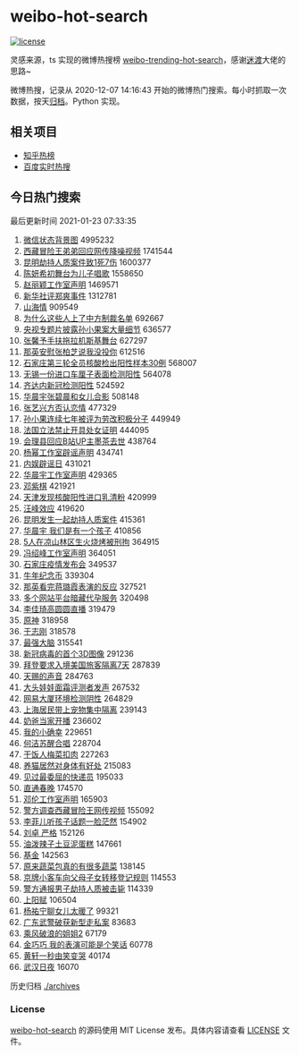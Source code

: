 # weibo-hot-search

[![license](https://img.shields.io/github/license/Arrackisarookie/weibo-hot-search)](https://github.com/Arrackisarookie/weibo-hot-search/blob/master/LICENSE)

灵感来源，ts 实现的微博热搜榜 [weibo-trending-hot-search](https://github.com/justjavac/weibo-trending-hot-search)，感谢[迷渡](https://github.com/justjavac)大佬的思路~

微博热搜，记录从 2020-12-07 14:16:43 开始的微博热门搜索。每小时抓取一次数据，按天[归档](./archives)。Python 实现。

## 相关项目
+ [知乎热榜](https://github.com/Arrackisarookie/zhihu-top-search)
+ [百度实时热搜](https://github.com/Arrackisarookie/baidu-hot-search)

## 今日热门搜索

<!-- Rank Begin -->

最后更新时间 2021-01-23 07:33:35

1. [微信状态背景图](https://s.weibo.com/weibo?q=%E5%BE%AE%E4%BF%A1%E7%8A%B6%E6%80%81%E8%83%8C%E6%99%AF%E5%9B%BE&Refer=top) 4995232
1. [西藏冒险王弟弟回应网传降噪视频](https://s.weibo.com/weibo?q=%23%E8%A5%BF%E8%97%8F%E5%86%92%E9%99%A9%E7%8E%8B%E5%BC%9F%E5%BC%9F%E5%9B%9E%E5%BA%94%E7%BD%91%E4%BC%A0%E9%99%8D%E5%99%AA%E8%A7%86%E9%A2%91%23&Refer=top) 1741544
1. [昆明劫持人质案件致1死7伤](https://s.weibo.com/weibo?q=%23%E6%98%86%E6%98%8E%E5%8A%AB%E6%8C%81%E4%BA%BA%E8%B4%A8%E6%A1%88%E4%BB%B6%E8%87%B41%E6%AD%BB7%E4%BC%A4%23&Refer=top) 1600377
1. [陈妍希初舞台为儿子唱歌](https://s.weibo.com/weibo?q=%23%E9%99%88%E5%A6%8D%E5%B8%8C%E5%88%9D%E8%88%9E%E5%8F%B0%E4%B8%BA%E5%84%BF%E5%AD%90%E5%94%B1%E6%AD%8C%23&Refer=top) 1558650
1. [赵丽颖工作室声明](https://s.weibo.com/weibo?q=%23%E8%B5%B5%E4%B8%BD%E9%A2%96%E5%B7%A5%E4%BD%9C%E5%AE%A4%E5%A3%B0%E6%98%8E%23&Refer=top) 1469571
1. [新华社评郑爽事件](https://s.weibo.com/weibo?q=%23%E6%96%B0%E5%8D%8E%E7%A4%BE%E8%AF%84%E9%83%91%E7%88%BD%E4%BA%8B%E4%BB%B6%23&Refer=top) 1312781
1. [山海情](https://s.weibo.com/weibo?q=%E5%B1%B1%E6%B5%B7%E6%83%85&Refer=top) 909549
1. [为什么这些人上了中方制裁名单](https://s.weibo.com/weibo?q=%23%E4%B8%BA%E4%BB%80%E4%B9%88%E8%BF%99%E4%BA%9B%E4%BA%BA%E4%B8%8A%E4%BA%86%E4%B8%AD%E6%96%B9%E5%88%B6%E8%A3%81%E5%90%8D%E5%8D%95%23&Refer=top) 692667
1. [央视专题片披露孙小果案大量细节](https://s.weibo.com/weibo?q=%23%E5%A4%AE%E8%A7%86%E4%B8%93%E9%A2%98%E7%89%87%E6%8A%AB%E9%9C%B2%E5%AD%99%E5%B0%8F%E6%9E%9C%E6%A1%88%E5%A4%A7%E9%87%8F%E7%BB%86%E8%8A%82%23&Refer=top) 636577
1. [张馨予手扶拖拉机斯基舞台](https://s.weibo.com/weibo?q=%23%E5%BC%A0%E9%A6%A8%E4%BA%88%E6%89%8B%E6%89%B6%E6%8B%96%E6%8B%89%E6%9C%BA%E6%96%AF%E5%9F%BA%E8%88%9E%E5%8F%B0%23&Refer=top) 627297
1. [那英安慰张柏芝说我没投你](https://s.weibo.com/weibo?q=%23%E9%82%A3%E8%8B%B1%E5%AE%89%E6%85%B0%E5%BC%A0%E6%9F%8F%E8%8A%9D%E8%AF%B4%E6%88%91%E6%B2%A1%E6%8A%95%E4%BD%A0%23&Refer=top) 612516
1. [石家庄第三轮全员核酸检出阳性样本30例](https://s.weibo.com/weibo?q=%23%E7%9F%B3%E5%AE%B6%E5%BA%84%E7%AC%AC%E4%B8%89%E8%BD%AE%E5%85%A8%E5%91%98%E6%A0%B8%E9%85%B8%E6%A3%80%E5%87%BA%E9%98%B3%E6%80%A7%E6%A0%B7%E6%9C%AC30%E4%BE%8B%23&Refer=top) 568007
1. [无锡一份进口车厘子表面检测阳性](https://s.weibo.com/weibo?q=%23%E6%97%A0%E9%94%A1%E4%B8%80%E4%BB%BD%E8%BF%9B%E5%8F%A3%E8%BD%A6%E5%8E%98%E5%AD%90%E8%A1%A8%E9%9D%A2%E6%A3%80%E6%B5%8B%E9%98%B3%E6%80%A7%23&Refer=top) 564078
1. [齐达内新冠检测阳性](https://s.weibo.com/weibo?q=%E9%BD%90%E8%BE%BE%E5%86%85%E6%96%B0%E5%86%A0%E6%A3%80%E6%B5%8B%E9%98%B3%E6%80%A7&Refer=top) 524592
1. [华晨宇张碧晨和女儿合影](https://s.weibo.com/weibo?q=%23%E5%8D%8E%E6%99%A8%E5%AE%87%E5%BC%A0%E7%A2%A7%E6%99%A8%E5%92%8C%E5%A5%B3%E5%84%BF%E5%90%88%E5%BD%B1%23&Refer=top) 508148
1. [张艺兴方否认恋情](https://s.weibo.com/weibo?q=%23%E5%BC%A0%E8%89%BA%E5%85%B4%E6%96%B9%E5%90%A6%E8%AE%A4%E6%81%8B%E6%83%85%23&Refer=top) 477329
1. [孙小果连续七年被评为劳改积极分子](https://s.weibo.com/weibo?q=%23%E5%AD%99%E5%B0%8F%E6%9E%9C%E8%BF%9E%E7%BB%AD%E4%B8%83%E5%B9%B4%E8%A2%AB%E8%AF%84%E4%B8%BA%E5%8A%B3%E6%94%B9%E7%A7%AF%E6%9E%81%E5%88%86%E5%AD%90%23&Refer=top) 449949
1. [法国立法禁止开具处女证明](https://s.weibo.com/weibo?q=%E6%B3%95%E5%9B%BD%E7%AB%8B%E6%B3%95%E7%A6%81%E6%AD%A2%E5%BC%80%E5%85%B7%E5%A4%84%E5%A5%B3%E8%AF%81%E6%98%8E&Refer=top) 444095
1. [会理县回应B站UP主墨茶去世](https://s.weibo.com/weibo?q=%23%E4%BC%9A%E7%90%86%E5%8E%BF%E5%9B%9E%E5%BA%94B%E7%AB%99UP%E4%B8%BB%E5%A2%A8%E8%8C%B6%E5%8E%BB%E4%B8%96%23&Refer=top) 438764
1. [杨幂工作室辟谣声明](https://s.weibo.com/weibo?q=%23%E6%9D%A8%E5%B9%82%E5%B7%A5%E4%BD%9C%E5%AE%A4%E8%BE%9F%E8%B0%A3%E5%A3%B0%E6%98%8E%23&Refer=top) 434741
1. [内娱辟谣日](https://s.weibo.com/weibo?q=%23%E5%86%85%E5%A8%B1%E8%BE%9F%E8%B0%A3%E6%97%A5%23&Refer=top) 431021
1. [华晨宇工作室声明](https://s.weibo.com/weibo?q=%23%E5%8D%8E%E6%99%A8%E5%AE%87%E5%B7%A5%E4%BD%9C%E5%AE%A4%E5%A3%B0%E6%98%8E%23&Refer=top) 429365
1. [邓紫棋](https://s.weibo.com/weibo?q=%E9%82%93%E7%B4%AB%E6%A3%8B&Refer=top) 421921
1. [天津发现核酸阳性进口乳清粉](https://s.weibo.com/weibo?q=%E5%A4%A9%E6%B4%A5%E5%8F%91%E7%8E%B0%E6%A0%B8%E9%85%B8%E9%98%B3%E6%80%A7%E8%BF%9B%E5%8F%A3%E4%B9%B3%E6%B8%85%E7%B2%89&Refer=top) 420999
1. [汪峰效应](https://s.weibo.com/weibo?q=%23%E6%B1%AA%E5%B3%B0%E6%95%88%E5%BA%94%23&Refer=top) 419620
1. [昆明发生一起劫持人质案件](https://s.weibo.com/weibo?q=%23%E6%98%86%E6%98%8E%E5%8F%91%E7%94%9F%E4%B8%80%E8%B5%B7%E5%8A%AB%E6%8C%81%E4%BA%BA%E8%B4%A8%E6%A1%88%E4%BB%B6%23&Refer=top) 415361
1. [华晨宇 我们是有一个孩子](https://s.weibo.com/weibo?q=%E5%8D%8E%E6%99%A8%E5%AE%87%20%E6%88%91%E4%BB%AC%E6%98%AF%E6%9C%89%E4%B8%80%E4%B8%AA%E5%AD%A9%E5%AD%90&Refer=top) 410856
1. [5人在凉山林区生火烧烤被刑拘](https://s.weibo.com/weibo?q=%235%E4%BA%BA%E5%9C%A8%E5%87%89%E5%B1%B1%E6%9E%97%E5%8C%BA%E7%94%9F%E7%81%AB%E7%83%A7%E7%83%A4%E8%A2%AB%E5%88%91%E6%8B%98%23&Refer=top) 364915
1. [冯绍峰工作室声明](https://s.weibo.com/weibo?q=%E5%86%AF%E7%BB%8D%E5%B3%B0%E5%B7%A5%E4%BD%9C%E5%AE%A4%E5%A3%B0%E6%98%8E&Refer=top) 364051
1. [石家庄疫情发布会](https://s.weibo.com/weibo?q=%23%E7%9F%B3%E5%AE%B6%E5%BA%84%E7%96%AB%E6%83%85%E5%8F%91%E5%B8%83%E4%BC%9A%23&Refer=top) 349537
1. [牛年纪念币](https://s.weibo.com/weibo?q=%E7%89%9B%E5%B9%B4%E7%BA%AA%E5%BF%B5%E5%B8%81&Refer=top) 339304
1. [那英看完蒋璐霞表演的反应](https://s.weibo.com/weibo?q=%23%E9%82%A3%E8%8B%B1%E7%9C%8B%E5%AE%8C%E8%92%8B%E7%92%90%E9%9C%9E%E8%A1%A8%E6%BC%94%E7%9A%84%E5%8F%8D%E5%BA%94%23&Refer=top) 327521
1. [多个网站平台暗藏代孕服务](https://s.weibo.com/weibo?q=%E5%A4%9A%E4%B8%AA%E7%BD%91%E7%AB%99%E5%B9%B3%E5%8F%B0%E6%9A%97%E8%97%8F%E4%BB%A3%E5%AD%95%E6%9C%8D%E5%8A%A1&Refer=top) 320498
1. [李佳琦高圆圆直播](https://s.weibo.com/weibo?q=%E6%9D%8E%E4%BD%B3%E7%90%A6%E9%AB%98%E5%9C%86%E5%9C%86%E7%9B%B4%E6%92%AD&Refer=top) 319479
1. [原神](https://s.weibo.com/weibo?q=%E5%8E%9F%E7%A5%9E&Refer=top) 318958
1. [于志刚](https://s.weibo.com/weibo?q=%E4%BA%8E%E5%BF%97%E5%88%9A&Refer=top) 318578
1. [最强大脑](https://s.weibo.com/weibo?q=%E6%9C%80%E5%BC%BA%E5%A4%A7%E8%84%91&Refer=top) 315541
1. [新冠病毒的首个3D图像](https://s.weibo.com/weibo?q=%E6%96%B0%E5%86%A0%E7%97%85%E6%AF%92%E7%9A%84%E9%A6%96%E4%B8%AA3D%E5%9B%BE%E5%83%8F&Refer=top) 291236
1. [拜登要求入境美国旅客隔离7天](https://s.weibo.com/weibo?q=%23%E6%8B%9C%E7%99%BB%E8%A6%81%E6%B1%82%E5%85%A5%E5%A2%83%E7%BE%8E%E5%9B%BD%E6%97%85%E5%AE%A2%E9%9A%94%E7%A6%BB7%E5%A4%A9%23&Refer=top) 287839
1. [天赐的声音](https://s.weibo.com/weibo?q=%E5%A4%A9%E8%B5%90%E7%9A%84%E5%A3%B0%E9%9F%B3&Refer=top) 284763
1. [大头娃娃面霜评测者发声](https://s.weibo.com/weibo?q=%23%E5%A4%A7%E5%A4%B4%E5%A8%83%E5%A8%83%E9%9D%A2%E9%9C%9C%E8%AF%84%E6%B5%8B%E8%80%85%E5%8F%91%E5%A3%B0%23&Refer=top) 267532
1. [网易大厦环境检测阴性](https://s.weibo.com/weibo?q=%23%E7%BD%91%E6%98%93%E5%A4%A7%E5%8E%A6%E7%8E%AF%E5%A2%83%E6%A3%80%E6%B5%8B%E9%98%B4%E6%80%A7%23&Refer=top) 264829
1. [上海居民带上宠物集中隔离](https://s.weibo.com/weibo?q=%23%E4%B8%8A%E6%B5%B7%E5%B1%85%E6%B0%91%E5%B8%A6%E4%B8%8A%E5%AE%A0%E7%89%A9%E9%9B%86%E4%B8%AD%E9%9A%94%E7%A6%BB%23&Refer=top) 239143
1. [奶爸当家开播](https://s.weibo.com/weibo?q=%23%E5%A5%B6%E7%88%B8%E5%BD%93%E5%AE%B6%E5%BC%80%E6%92%AD%23&Refer=top) 236602
1. [我的小确幸](https://s.weibo.com/weibo?q=%E6%88%91%E7%9A%84%E5%B0%8F%E7%A1%AE%E5%B9%B8&Refer=top) 229651
1. [何洁苏醒合唱](https://s.weibo.com/weibo?q=%23%E4%BD%95%E6%B4%81%E8%8B%8F%E9%86%92%E5%90%88%E5%94%B1%23&Refer=top) 228704
1. [干饭人梅菜扣肉](https://s.weibo.com/weibo?q=%23%E5%B9%B2%E9%A5%AD%E4%BA%BA%E6%A2%85%E8%8F%9C%E6%89%A3%E8%82%89%23&Refer=top) 227263
1. [养猫居然对身体有好处](https://s.weibo.com/weibo?q=%23%E5%85%BB%E7%8C%AB%E5%B1%85%E7%84%B6%E5%AF%B9%E8%BA%AB%E4%BD%93%E6%9C%89%E5%A5%BD%E5%A4%84%23&Refer=top) 215083
1. [见过最委屈的快递员](https://s.weibo.com/weibo?q=%23%E8%A7%81%E8%BF%87%E6%9C%80%E5%A7%94%E5%B1%88%E7%9A%84%E5%BF%AB%E9%80%92%E5%91%98%23&Refer=top) 195033
1. [直通春晚](https://s.weibo.com/weibo?q=%E7%9B%B4%E9%80%9A%E6%98%A5%E6%99%9A&Refer=top) 174570
1. [邓伦工作室声明](https://s.weibo.com/weibo?q=%E9%82%93%E4%BC%A6%E5%B7%A5%E4%BD%9C%E5%AE%A4%E5%A3%B0%E6%98%8E&Refer=top) 165903
1. [警方调查西藏冒险王网传视频](https://s.weibo.com/weibo?q=%E8%AD%A6%E6%96%B9%E8%B0%83%E6%9F%A5%E8%A5%BF%E8%97%8F%E5%86%92%E9%99%A9%E7%8E%8B%E7%BD%91%E4%BC%A0%E8%A7%86%E9%A2%91&Refer=top) 155092
1. [李菲儿听孩子话题一脸茫然](https://s.weibo.com/weibo?q=%23%E6%9D%8E%E8%8F%B2%E5%84%BF%E5%90%AC%E5%AD%A9%E5%AD%90%E8%AF%9D%E9%A2%98%E4%B8%80%E8%84%B8%E8%8C%AB%E7%84%B6%23&Refer=top) 154902
1. [刘卓 严格](https://s.weibo.com/weibo?q=%E5%88%98%E5%8D%93%20%E4%B8%A5%E6%A0%BC&Refer=top) 152126
1. [油泼辣子土豆泥蛋糕](https://s.weibo.com/weibo?q=%23%E6%B2%B9%E6%B3%BC%E8%BE%A3%E5%AD%90%E5%9C%9F%E8%B1%86%E6%B3%A5%E8%9B%8B%E7%B3%95%23&Refer=top) 147661
1. [基金](https://s.weibo.com/weibo?q=%E5%9F%BA%E9%87%91&Refer=top) 142563
1. [原来蔬菜包真的有很多蔬菜](https://s.weibo.com/weibo?q=%23%E5%8E%9F%E6%9D%A5%E8%94%AC%E8%8F%9C%E5%8C%85%E7%9C%9F%E7%9A%84%E6%9C%89%E5%BE%88%E5%A4%9A%E8%94%AC%E8%8F%9C%23&Refer=top) 138145
1. [京牌小客车向父母子女转移登记规则](https://s.weibo.com/weibo?q=%23%E4%BA%AC%E7%89%8C%E5%B0%8F%E5%AE%A2%E8%BD%A6%E5%90%91%E7%88%B6%E6%AF%8D%E5%AD%90%E5%A5%B3%E8%BD%AC%E7%A7%BB%E7%99%BB%E8%AE%B0%E8%A7%84%E5%88%99%23&Refer=top) 114553
1. [警方通报男子劫持人质被击毙](https://s.weibo.com/weibo?q=%23%E8%AD%A6%E6%96%B9%E9%80%9A%E6%8A%A5%E7%94%B7%E5%AD%90%E5%8A%AB%E6%8C%81%E4%BA%BA%E8%B4%A8%E8%A2%AB%E5%87%BB%E6%AF%99%23&Refer=top) 114339
1. [上阳赋](https://s.weibo.com/weibo?q=%E4%B8%8A%E9%98%B3%E8%B5%8B&Refer=top) 106504
1. [杨祐宁聊女儿太暖了](https://s.weibo.com/weibo?q=%23%E6%9D%A8%E7%A5%90%E5%AE%81%E8%81%8A%E5%A5%B3%E5%84%BF%E5%A4%AA%E6%9A%96%E4%BA%86%23&Refer=top) 99321
1. [广东武警破获新型走私案](https://s.weibo.com/weibo?q=%E5%B9%BF%E4%B8%9C%E6%AD%A6%E8%AD%A6%E7%A0%B4%E8%8E%B7%E6%96%B0%E5%9E%8B%E8%B5%B0%E7%A7%81%E6%A1%88&Refer=top) 83683
1. [乘风破浪的姐姐2](https://s.weibo.com/weibo?q=%E4%B9%98%E9%A3%8E%E7%A0%B4%E6%B5%AA%E7%9A%84%E5%A7%90%E5%A7%902&Refer=top) 67179
1. [金巧巧 我的表演可能是个笑话](https://s.weibo.com/weibo?q=%E9%87%91%E5%B7%A7%E5%B7%A7%20%E6%88%91%E7%9A%84%E8%A1%A8%E6%BC%94%E5%8F%AF%E8%83%BD%E6%98%AF%E4%B8%AA%E7%AC%91%E8%AF%9D&Refer=top) 60778
1. [黄轩一秒由笑变哭](https://s.weibo.com/weibo?q=%23%E9%BB%84%E8%BD%A9%E4%B8%80%E7%A7%92%E7%94%B1%E7%AC%91%E5%8F%98%E5%93%AD%23&Refer=top) 40174
1. [武汉日夜](https://s.weibo.com/weibo?q=%E6%AD%A6%E6%B1%89%E6%97%A5%E5%A4%9C&Refer=top) 16070
<!-- Rank End -->

历史归档 [./archives](./archives)

### License

[weibo-hot-search](https://github.com/Arrackisarookie/weibo-hot-search) 的源码使用 MIT License 发布。具体内容请查看 [LICENSE](./LICENSE) 文件。
